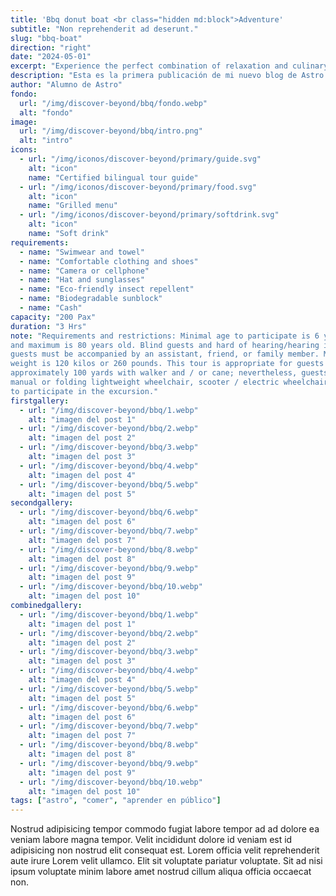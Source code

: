 ```yaml
---
title: 'Bbq donut boat <br class="hidden md:block">Adventure'
subtitle: "Non reprehenderit ad deserunt."
slug: "bbq-boat"
direction: "right"
date: "2024-05-01"
excerpt: "Experience the perfect combination of relaxation and culinary delights with our BBQ Donut Boat tour. Sail through the serene and beautiful waters of Roatan Bay while grilling your own BBQ onboard and enjoying the stunning Caribbean views."
description: "Esta es la primera publicación de mi nuevo blog de Astro."
author: "Alumno de Astro"
fondo:
  url: "/img/discover-beyond/bbq/fondo.webp"
  alt: "fondo"
image:
  url: "/img/discover-beyond/bbq/intro.png"
  alt: "intro"
icons:
  - url: "/img/iconos/discover-beyond/primary/guide.svg"
    alt: "icon"
    name: "Certified bilingual tour guide"
  - url: "/img/iconos/discover-beyond/primary/food.svg"
    alt: "icon"
    name: "Grilled menu"
  - url: "/img/iconos/discover-beyond/primary/softdrink.svg"
    alt: "icon"
    name: "Soft drink"
requirements:
  - name: "Swimwear and towel"
  - name: "Comfortable clothing and shoes"
  - name: "Camera or cellphone"
  - name: "Hat and sunglasses"
  - name: "Eco-friendly insect repellent"
  - name: "Biodegradable sunblock"
  - name: "Cash"
capacity: "200 Pax"
duration: "3 Hrs"
note: "Requirements and restrictions: Minimal age to participate is 6 years old
and maximum is 80 years old. Blind guests and hard of hearing/hearing impaired
guests must be accompanied by an assistant, friend, or family member. Maximum
weight is 120 kilos or 260 pounds. This tour is appropriate for guests who can walk
approximately 100 yards with walker and / or cane; nevertheless, guests with folding
manual or folding lightweight wheelchair, scooter / electric wheelchair are not eligible
to participate in the excursion."
firstgallery:
  - url: "/img/discover-beyond/bbq/1.webp"
    alt: "imagen del post 1"
  - url: "/img/discover-beyond/bbq/2.webp"
    alt: "imagen del post 2"
  - url: "/img/discover-beyond/bbq/3.webp"
    alt: "imagen del post 3"
  - url: "/img/discover-beyond/bbq/4.webp"
    alt: "imagen del post 4"
  - url: "/img/discover-beyond/bbq/5.webp"
    alt: "imagen del post 5"
secondgallery:
  - url: "/img/discover-beyond/bbq/6.webp"
    alt: "imagen del post 6"
  - url: "/img/discover-beyond/bbq/7.webp"
    alt: "imagen del post 7"
  - url: "/img/discover-beyond/bbq/8.webp"
    alt: "imagen del post 8"
  - url: "/img/discover-beyond/bbq/9.webp"
    alt: "imagen del post 9"
  - url: "/img/discover-beyond/bbq/10.webp"
    alt: "imagen del post 10"
combinedgallery:
  - url: "/img/discover-beyond/bbq/1.webp"
    alt: "imagen del post 1"
  - url: "/img/discover-beyond/bbq/2.webp"
    alt: "imagen del post 2"
  - url: "/img/discover-beyond/bbq/3.webp"
    alt: "imagen del post 3"
  - url: "/img/discover-beyond/bbq/4.webp"
    alt: "imagen del post 4"
  - url: "/img/discover-beyond/bbq/5.webp"
    alt: "imagen del post 5"
  - url: "/img/discover-beyond/bbq/6.webp"
    alt: "imagen del post 6"
  - url: "/img/discover-beyond/bbq/7.webp"
    alt: "imagen del post 7"
  - url: "/img/discover-beyond/bbq/8.webp"
    alt: "imagen del post 8"
  - url: "/img/discover-beyond/bbq/9.webp"
    alt: "imagen del post 9"
  - url: "/img/discover-beyond/bbq/10.webp"
    alt: "imagen del post 10"
tags: ["astro", "comer", "aprender en público"]
---
```



Nostrud adipisicing tempor commodo fugiat labore tempor ad ad dolore ea veniam labore magna tempor. Velit incididunt dolore id veniam est id adipisicing non nostrud elit consequat est. Lorem officia velit reprehenderit aute irure Lorem velit ullamco. Elit sit voluptate pariatur voluptate. Sit ad nisi ipsum voluptate minim labore amet nostrud cillum aliqua officia occaecat non.
